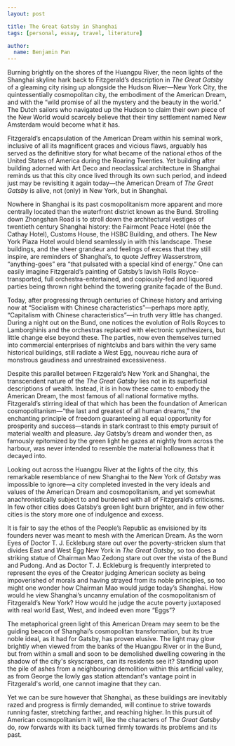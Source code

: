```yaml
---
layout: post

title: The Great Gatsby in Shanghai
tags: [personal, essay, travel, literature]

author:
  name: Benjamin Pan
---
```


Burning brightly on the shores of the Huangpu River, the neon lights of the Shanghai skyline hark back to Fitzgerald’s description in *The Great Gatsby* of a gleaming city rising up alongside the Hudson River—New York City, the quintessentially cosmopolitan city, the embodiment of the American Dream, and with the “wild promise of all the mystery and the beauty in the world.” The Dutch sailors who navigated up the Hudson to claim their own piece of the New World would scarcely believe that their tiny settlement named New Amsterdam would become what it has.

Fitzgerald’s encapsulation of the American Dream within his seminal work, inclusive of all its magnificent graces and vicious flaws, arguably has served as the definitive story for what became of the national ethos of the United States of America during the Roaring Twenties. Yet building after building adorned with Art Deco and neoclassical architecture in Shanghai reminds us that this city once lived through its own such period, and indeed just may be revisiting it again today—the American Dream of *The Great Gatsby* is alive, not (only) in New York, but in Shanghai.

Nowhere in Shanghai is its past cosmopolitanism more apparent and more centrally located than the waterfront district known as the Bund. Strolling down Zhongshan Road is to stroll down the architectural vestiges of twentieth century Shanghai history: the Fairmont Peace Hotel (née the Cathay Hotel), Customs House, the HSBC Building, and others. The New York Plaza Hotel would blend seamlessly in with this landscape. These buildings, and the sheer grandeur and feelings of excess that they still inspire, are reminders of Shanghai’s, to quote Jeffrey Wasserstrom, “anything-goes” era “that pulsated with a special kind of energy.” One can easily imagine Fitzgerald’s painting of Gatsby’s lavish Rolls Royce-transported, full orchestra-entertained, and copiously-fed and liquored parties being thrown right behind the towering granite façade of the Bund.

Today, after progressing through centuries of Chinese history and arriving now at “Socialism with Chinese characteristics”—perhaps more aptly, “Capitalism with Chinese characteristics”—in truth very little has changed. During a night out on the Bund, one notices the evolution of Rolls Royces to Lamborghinis and the orchestras replaced with electronic synthesizers, but little change else beyond these. The parties, now even themselves turned into commercial enterprises of nightclubs and bars within the very same historical buildings, still radiate a West Egg, nouveau riche aura of monstrous gaudiness and unrestrained excessiveness.

Despite this parallel between Fitzgerald’s New York and Shanghai, the transcendent nature of the *The Great Gatsby* lies not in its superficial descriptions of wealth. Instead, it is in how these came to embody the American Dream, the most famous of all national formative myths. Fitzgerald’s stirring ideal of that which has been the foundation of American cosmopolitanism—“the last and greatest of all human dreams,” the enchanting principle of freedom guaranteeing all equal opportunity for prosperity and success—stands in stark contrast to this empty pursuit of material wealth and pleasure. Jay Gatsby’s dream and wonder then, as famously epitomized by the green light he gazes at nightly from across the harbour, was never intended to resemble the material hollowness that it decayed into.

Looking out across the Huangpu River at the lights of the city, this remarkable resemblance of new Shanghai to the New York of *Gatsby* was impossible to ignore—a city completed invested in the very ideals and values of the American Dream and cosmopolitanism, and yet somewhat anachronistically subject to and burdened with all of Fitzgerald’s criticisms. In few other cities does Gatsby’s green light burn brighter, and in few other cities is the story more one of indulgence and excess.

It is fair to say the ethos of the People’s Republic as envisioned by its founders never was meant to mesh with the American Dream. As the worn Eyes of Doctor T. J. Eckleburg stare out over the poverty-stricken slum that divides East and West Egg New York in *The Great Gatsby*, so too does a striking statue of Chairman Mao Zedong stare out over the vista of the Bund and Pudong. And as Doctor T. J. Eckleburg is frequently interpreted to represent the eyes of the Creator judging American society as being impoverished of morals and having strayed from its noble principles, so too might one wonder how Chairman Mao would judge today’s Shanghai. How would he view Shanghai’s uncanny emulation of the cosmopolitanism of Fitzgerald’s New York? How would he judge the acute poverty juxtaposed with real world East, West, and indeed even more “Eggs”?

The metaphorical green light of this American Dream may seem to be the guiding beacon of Shanghai’s cosmopolitan transformation, but its true noble ideal, as it had for Gatsby, has proven elusive. The light may glow brightly when viewed from the banks of the Huangpu River or in the Bund, but from within a small and soon to be demolished dwelling cowering in the shadow of the city's skyscrapers, can its residents see it? Standing upon the pile of ashes from a neighbouring demolition within this artificial valley, as from George the lowly gas station attendant's vantage point in Fitzgerald's world, one cannot imagine that they can.

Yet we can be sure however that Shanghai, as these buildings are inevitably razed and progress is firmly demanded, will continue to strive towards running faster, stretching farther, and reaching higher. In this pursuit of American cosmopolitanism it will, like the characters of *The Great Gatsby* do, row forwards with its back turned firmly towards its problems and its past.